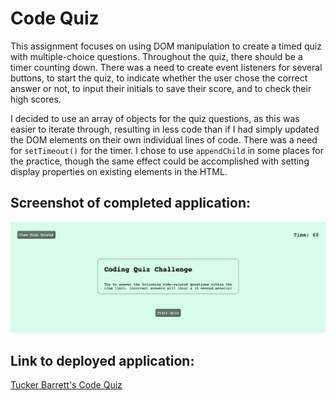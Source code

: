 # Code Quiz

This assignment focuses on using DOM manipulation to create a timed quiz with multiple-choice questions. Throughout the quiz, there should be a timer counting down. There was a need to create event listeners for several buttons, to start the quiz, to indicate whether the user chose the correct answer or not, to input their initials to save their score, and to check their high scores. 

I decided to use an array of objects for the quiz questions, as this was easier to iterate through, resulting in less code than if I had simply updated the DOM elements on their own individual lines of code. There was a need for <code>setTimeout()</code> for the timer. I chose to use <code>appendChild</code> in some places for the practice, though the same effect could be accomplished with setting display properties on existing elements in the HTML. 


## Screenshot of completed application:
![Screenshot of Tucker's completed Code Quiz](images/finished-code-quiz.png "Tucker's completed Code Quiz")

## Link to deployed application:
[Tucker Barrett's Code Quiz](http://grinninbarrett.github.io/code-quiz "Tucker's deployed Code Quiz application")
